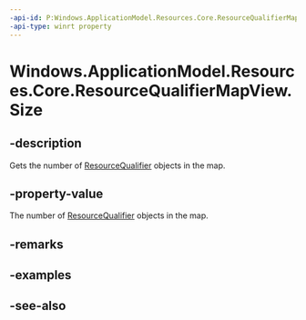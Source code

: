 ----api-id: P:Windows.ApplicationModel.Resources.Core.ResourceQualifierMapView.Size
-api-type: winrt property
---<!-- Property syntaxpublic uint Size { get; }--># Windows.ApplicationModel.Resources.Core.ResourceQualifierMapView.Size## -descriptionGets the number of [ResourceQualifier](resourcequalifier.md) objects in the map.## -property-valueThe number of [ResourceQualifier](resourcequalifier.md) objects in the map.## -remarks## -examples## -see-also
